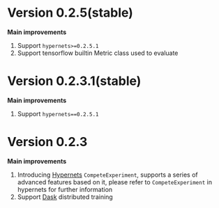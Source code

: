 Version 0.2.5(stable)
=====================
**Main improvements**

1. Support `hypernets>=0.2.5.1`
2. Support tensorflow builtin Metric class used to evaluate



Version 0.2.3.1(stable)
=======================
**Main improvements**

1. Support `hypernets==0.2.5.1`


Version 0.2.3
=====================
**Main improvements**

1. Introducing [Hypernets](https://github.com/DataCanvasIO/Hypernets) `CompeteExperiment`, supports a series of advanced features based on it, please refer to `CompeteExperiment` in hypernets for further information
2. Support [Dask](https://www.dask.org/) distributed training 
